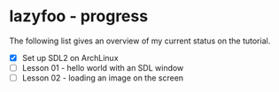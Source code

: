# lazyfoo - progress
The following list gives an overview of my current status on the tutorial.

- [x] Set up SDL2 on ArchLinux
- [ ] Lesson 01 - hello world with an SDL window
- [ ] Lesson 02 - loading an image on the screen
